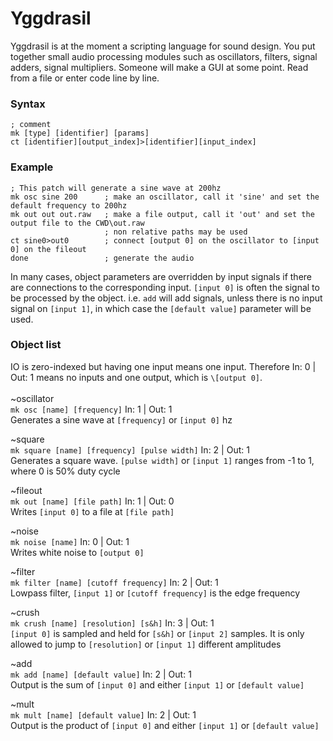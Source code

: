 # Yggdrasil
Yggdrasil is at the moment a scripting language for sound design. You put together small audio processing modules such as oscillators, filters, signal adders, signal multipliers. Someone will make a GUI at some point. Read from a file or enter code line by line.
### Syntax
`; comment` <br />
`mk [type] [identifier] [params]` <br />
`ct [identifier][output_index]>[identifier][input_index]` <br />
### Example
```
; This patch will generate a sine wave at 200hz
mk osc sine 200      ; make an oscillator, call it 'sine' and set the default frequency to 200hz
mk out out out.raw   ; make a file output, call it 'out' and set the output file to the CWD\out.raw
                     ; non relative paths may be used
ct sine0>out0        ; connect [output 0] on the oscillator to [input 0] on the fileout
done                 ; generate the audio
```
In many cases, object parameters are overridden by input signals if there are connections to the corresponding input. `[input 0]` is often the signal to be processed by the object. i.e. `add` will add signals, unless there is no input signal on `[input 1]`, in which case the `[default value]` parameter will be used.
### Object list
IO is zero-indexed but having one input means one input. Therefore In: 0 | Out: 1 means no inputs and one output, which is `\[output 0]`. <br /> <br />
~oscillator <br />
`mk osc [name] [frequency]`						In: 1 | Out: 1 <br />
Generates a sine wave at `[frequency]` or `[input 0]` hz <br />

~square <br />
`mk square [name] [frequency] [pulse width]`	In: 2 | Out: 1 <br />
Generates a square wave. `[pulse width]` or `[input 1]` ranges from -1 to 1, where 0 is 50% duty cycle <br />

~fileout <br />
`mk out [name] [file path]`						In: 1 | Out: 0 <br />
Writes `[input 0]` to a file at `[file path]` <br />

~noise <br />
`mk noise [name]`								In: 0 | Out: 1 <br />
Writes white noise to `[output 0]` <br />

~filter <br />
`mk filter [name] [cutoff frequency]`			In: 2 | Out: 1 <br />
Lowpass filter, `[input 1]` or `[cutoff frequency]` is the edge frequency <br />

~crush <br />
`mk crush [name] [resolution] [s&h]`			In: 3 | Out: 1 <br />
 `[input 0]` is sampled and held for `[s&h]` or `[input 2]` samples. It is only allowed to jump to `[resolution]` or `[input 1]` different amplitudes <br />

~add <br />
`mk add [name] [default value]`					In: 2 | Out: 1 <br />
Output is the sum of `[input 0]` and either `[input 1]` or `[default value]` <br />

~mult <br />
`mk mult [name] [default value]`				In: 2 | Out: 1 <br />
Output is the product of `[input 0]` and either `[input 1]` or `[default value]` <br />
